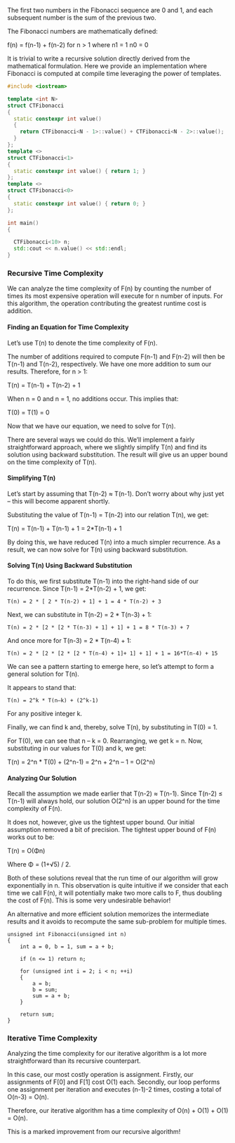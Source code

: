 The first two numbers in the Fibonacci sequence are 0 and 1, and each subsequent number is the sum of the previous two.

The Fibonacci numbers are mathematically defined:

f(n) = f(n-1) + f(n-2) for n > 1
where
	n1 = 1
	n0 = 0


It is trivial to write a recursive solution directly derived from the mathematical formulation. Here we provide an implementation where Fibonacci is computed at compile time leveraging the power of templates.

```cpp
#include <iostream>

template <int N>
struct CTFibonacci
{
  static constexpr int value()
  {
    return CTFibonacci<N - 1>::value() + CTFibonacci<N - 2>::value();
  }
};
template <>
struct CTFibonacci<1>
{
  static constexpr int value() { return 1; }
};
template <>
struct CTFibonacci<0>
{
  static constexpr int value() { return 0; }
};

int main()
{

  CTFibonacci<10> n;
  std::cout << n.value() << std::endl;
}
```

### Recursive Time Complexity

We can analyze the time complexity of F(n) by counting the number of times its most expensive operation will execute for n number of inputs. For this algorithm, the operation contributing the greatest runtime cost is addition.


#### Finding an Equation for Time Complexity

Let’s use T(n) to denote the time complexity of F(n).

The number of additions required to compute F(n-1) and F(n-2) will then be T(n-1) and T(n-2), respectively. We have one more addition to sum our results. Therefore, for n > 1:

T(n) = T(n-1) + T(n-2) + 1

When n = 0 and n = 1, no additions occur. This implies that:

T(0) = T(1) = 0

Now that we have our equation, we need to solve for T(n).

There are several ways we could do this. We’ll implement a fairly straightforward approach, where we slightly simplify T(n) and find its solution using backward substitution. The result will give us an upper bound on the time complexity of T(n).


#### Simplifying T(n)

Let’s start by assuming that T(n-2) ≈ T(n-1). Don’t worry about why just yet – this will become apparent shortly.

Substituting the value of T(n-1) = T(n-2) into our relation T(n), we get:

T(n) = T(n-1) + T(n-1) + 1 = 2*T(n-1) + 1

By doing this, we have reduced T(n) into a much simpler recurrence. As a result, we can now solve for T(n) using backward substitution.


#### Solving T(n) Using Backward Substitution

To do this, we first substitute T(n-1) into the right-hand side of our recurrence. Since T(n-1) = 2*T(n-2) + 1, we get:

	T(n) = 2 * [ 2 * T(n-2) + 1] + 1 = 4 * T(n-2) + 3

Next, we can substitute in T(n-2) = 2 * T(n-3) + 1:

	T(n) = 2 * [2 * [2 * T(n-3) + 1] + 1] + 1 = 8 * T(n-3) + 7

And once more for T(n-3) = 2 * T(n-4) + 1:

	T(n) = 2 * [2 * [2 * [2 * T(n-4) + 1]+ 1] + 1] + 1 = 16*T(n-4) + 15

We can see a pattern starting to emerge here, so let’s attempt to form a general solution for T(n).

It appears to stand that:

	T(n) = 2^k * T(n–k) + (2^k-1)

For any positive integer k.

Finally, we can find k and, thereby, solve T(n), by substituting in T(0) = 1.

For T(0), we can see that n – k = 0. Rearranging, we get k = n. Now, substituting in our values for T(0) and k, we get:

T(n) = 2^n * T(0) + (2^n-1) = 2^n + 2^n – 1 = O(2^n)


#### Analyzing Our Solution

Recall the assumption we made earlier that T(n-2) ≈ T(n-1).
Since T(n-2) ≤ T(n-1) will always hold, our solution O(2^n) is an upper bound for the time complexity of F(n).

It does not, however, give us the tightest upper bound. Our initial assumption removed a bit of precision. The tightest upper bound of F(n) works out to be:

T(n) = O(Φn)

Where Φ = (1+√5) / 2.

Both of these solutions reveal that the run time of our algorithm will grow exponentially in n. This observation is quite intuitive if we consider that each time we call F(n), it will potentially make two more calls to F, thus doubling the cost of F(n). This is some very undesirable behavior!


An alternative and more efficient solution memorizes the intermediate results and it avoids to recompute the same sub-problem for multiple times.
```
unsigned int Fibonacci(unsigned int n)
{
	int a = 0, b = 1, sum = a + b;

	if (n <= 1) return n;

	for (unsigned int i = 2; i < n; ++i)
	{
		a = b;
		b = sum;
		sum = a + b;
	}

	return sum;
}
```

### Iterative Time Complexity

Analyzing the time complexity for our iterative algorithm is a lot more straightforward than its recursive counterpart.

In this case, our most costly operation is assignment. Firstly, our assignments of F[0] and F[1] cost O(1) each. Secondly, our loop performs one assignment per iteration and executes (n-1)-2 times, costing a total of O(n-3) = O(n).

Therefore, our iterative algorithm has a time complexity of O(n) + O(1) + O(1) = O(n).

This is a marked improvement from our recursive algorithm!
